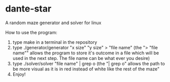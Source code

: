 # dante-star
A random maze generator and solver for linux

How to use the program:

1. type make in a terminal in the repository
2. type ./generator/generator "x size" "y size" > "file name" (the "> "file name"" allows the program to store it's outcome in a file which will be used in the next step. The file name can be what ever you desire)
3. type ./solver/solver "file name" | grep o (the "| grep o" allows the path to be more visual as it is in red instead of white like the rest of the maze"
4. Enjoy!
